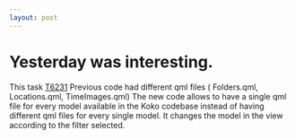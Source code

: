 ```yaml
---
layout: post
---
```

# Yesterday was interesting.
This task [T6231](https://phabricator.kde.org/T6231)
Previous code had different qml files ( Folders.qml, Locations.qml, TimeImages.qml)
The new code allows to have a single qml file for every model available in the Koko codebase instead of having different qml files for every single model.
It changes the model in the view according to the filter selected.

